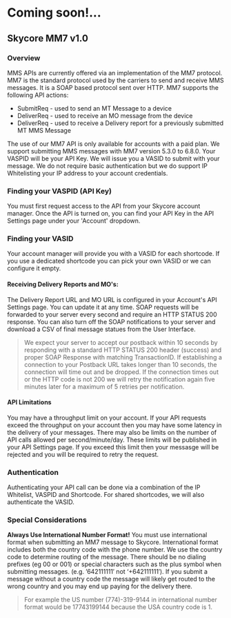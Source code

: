 <h1>Coming soon!... </h1>

<h2>Skycore MM7 v1.0</h2>

<h3> Overview</h3>

MMS APIs are currently offered via an implementation of the MM7 protocol. MM7 is the standard protocol used by the carriers to send and receive MMS messages. It is a SOAP based protocol sent over HTTP. MM7 supports the following API actions:
<ul>
  <li>SubmitReq - used to send an MT Message to a device</li>
  <li>DeliverReq - used to receive an MO message from the device</li>
  <li>DeliverReq - used to receive a Delivery report for a previously submitted MT MMS Message</li>
</ul>

The use of our MM7 API is only available for accounts with a paid plan. We support submitting MMS messages with MM7 version 5.3.0 to 6.8.0. Your VASPID will be your API Key. We will issue you a VASID to submit with your message. We do not require basic authentication but we do support IP Whitelisting your IP address to your account credentials. 

<h3>Finding your VASPID (API Key)</h3>

You must first request access to the API from your Skycore account manager. Once the API is turned on, you can find your API Key in the API Settings page under your 'Account' dropdown. 

<h3>Finding your VASID</h3>

Your account manager will provide you with a VASID for each shortcode. If you use a dedicated shortcode you can pick your own VASID or we can configure it empty.

<h4>Receiving Delivery Reports and MO's:</h4>

The Delivery Report URL and MO URL is configured in your Account's API Settings page. You can update it at any time.  SOAP requests will be forwarded to your server every second and require an HTTP STATUS 200 response. You can also turn off the SOAP notifications to your server and download a CSV of final message statues from the User Interface.

> We expect your server to accept our postback within 10 seconds by responding with a standard HTTP STATUS 200 header (success) and proper SOAP Response with matching TransactionID. If establishing a connection to your Postback URL takes longer than 10 seconds, the connection will time out and be dropped.  If the connection times out or the HTTP code is not 200 we will retry the notification again five minutes later for a maximum of 5 retries per notification.

<h4>API Limitations</h4>

You may have a throughput limit on your account. If your API requests exceed the throughput on your account then you may have some latency in the delivery of your messages. There may also be limits on the number of API calls allowed per second/minute/day. These limits will be published in your API Settings page. If you exceed this limit then your messasge will be rejected and you will be required to retry the request. 

<h3>Authentication</h3>

Authenticating your API call can be done via a combination of the IP Whitelist, VASPID and Shortcode. For shared shortcodes, we will also authenticate the VASID.

<h3>Special Considerations</h3>

<b>Always Use International Number Format!</b> You must use international format when submitting an MM7 message to Skycore. International format includes both the country code with the phone number. We use the country code to determine routing of the message. There should be no dialing prefixes (eg 00 or 001) or special characters such as the plus symbol when submitting messages. (e.g. ’642111111′ not ‘+642111111′). If you submit a message without a country code the message will likely get routed to the wrong country and you may end up paying for the delivery there. 

> For example the US number (774)-319-9144 in international number format would be 17743199144 because the USA country code is 1.

